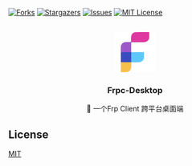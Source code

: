 <a name="readme-top"></a>

<!-- PROJECT SHIELDS -->
[![Forks][forks-shield]][forks-url]
[![Stargazers][stars-shield]][stars-url]
[![Issues][issues-shield]][issues-url]
[![MIT License][license-shield]][license-url]

<!-- PROJECT LOGO -->
<br />
<div align="center">
  <a href="https://github.com/luckjiawei/frpc-desktop">
    <img src="public/logo/512x512.png" alt="Logo" width="80" height="80">
  </a>

<h3 align="center">Frpc-Desktop</h3>

  <p align="center">
    🎉 一个Frp Client 跨平台桌面端
    <br />
  </p>
</div>

[//]: # (## 里程碑)

[//]: # (- 2023-11-28: 发布v1.0版本)

## License

[MIT](LICENSE)

<!-- MARKDOWN LINKS & IMAGES -->
[forks-shield]: https://img.shields.io/github/forks/othneildrew/Best-README-Template.svg?style=for-the-badge
[forks-url]: https://github.com/luckjiawei/frpc-desktop/network/members
[stars-shield]: https://img.shields.io/github/stars/othneildrew/Best-README-Template.svg?style=for-the-badge
[stars-url]: https://github.com/luckjiawei/frpc-desktop/stargazers
[issues-shield]: https://img.shields.io/github/issues/othneildrew/Best-README-Template.svg?style=for-the-badge
[issues-url]: https://github.com/luckjiawei/frpc-desktop/issues
[license-shield]: https://img.shields.io/github/license/othneildrew/Best-README-Template.svg?style=for-the-badge
[license-url]: https://github.com/luckjiawei/frpc-desktop/blob/master/LICENSE.txt
